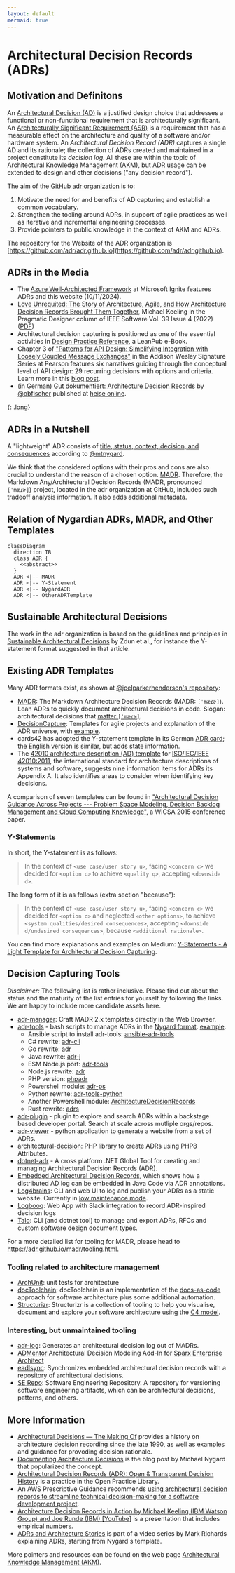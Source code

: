 ```yaml
---
layout: default
mermaid: true
---
```


# Architectural Decision Records (ADRs)

## Motivation and Definitons

An [Architectural Decision (AD)](https://en.wikipedia.org/wiki/Architectural_decision) is a justified design choice that addresses a functional or non-functional requirement that is architecturally significant.
An [Architecturally Significant Requirement (ASR)](https://en.wikipedia.org/wiki/Architecturally_significant_requirements) is a requirement that has a measurable effect on the architecture and quality of a software and/or hardware system.
An *Architectural Decision Record (ADR)* captures a single AD and its rationale;
the collection of ADRs created and maintained in a project constitute its *decision log*.
All these are within the topic of Architectural Knowledge Management (AKM), but ADR usage can be extended to design and other decisions ("any decision record").

The aim of the [GitHub adr organization](https://github.com/adr) is to:

1. Motivate the need for and benefits of AD capturing and establish a common vocabulary.
2. Strengthen the tooling around ADRs, in support of agile practices as well as iterative and incremental engineering processes.
3. Provide pointers to public knowledge in the context of AKM and ADRs.

<!-- > Note: The term "architecture decision record" can be used interchangeably. -->

The repository for the Website of the ADR organization is [https://github.com/adr/adr.github.io](https://github.com/adr/adr.github.io).

## ADRs in the Media

- The [Azure Well-Architected Framework](https://learn.microsoft.com/en-us/azure/well-architected/architect-role/architecture-decision-record) at Microsoft Ignite features ADRs and this website (10/11/2024).
- [Love Unrequited: The Story of Architecture, Agile, and How Architecture Decision Records Brought Them Together](https://ieeexplore.ieee.org/document/9801811), Michael Keeling in the Pragmatic Designer column of IEEE Software Vol. 39 Issue 4 (2022) ([PDF](https://ieeexplore.ieee.org/stamp/stamp.jsp?arnumber=9801811))
- Architectural decision capturing is positioned as one of the essential activities in [Design Practice Reference](https://leanpub.com/dpr), a LeanPub e-Book.
- Chapter 3 of ["Patterns for API Design: Simplifying Integration with Loosely Coupled Message Exchanges"](https://api-patterns.org/book/) in the Addison Wesley Signature Series at Pearson features six narratives guiding through the conceptual level of API design: 29 recurring decisions with  options and criteria. Learn more in this [blog post](https://medium.com/nerd-for-tech/api-patterns-website-redesigned-and-sample-book-chapter-available-df9daf4b5e15).
- (in German) [Gut dokumentiert: Architecture Decision Records](https://www.heise.de/hintergrund/Gut-dokumentiert-Architecture-Decision-Records-4664988.html) by [@obfischer](https://github.com/obfischer) published at [heise online](https://www.heise.de/).

{: .long}
<!-- markdownlint-disable-next-line MD022 -->
## ADRs in a Nutshell <!-- Lightweight ADRs Should be Adopted -->

A "lightweight" ADR consists of [title, status, context, decision, and consequences](https://github.com/joelparkerhenderson/architecture-decision-record/blob/main/locales/en/templates/decision-record-template-by-michael-nygard/index.md) according to [@mtnygard](https://github.com/mtnygard). <!-- From Nygard post: "Context This section describes the forces at play, including technological, political, social, and project local." -->

<!-- 
[ThoughtWorks](https://www.thoughtworks.com/) listed architectural decision records as "adopt" at their [technology radar vol. 18](https://assets.thoughtworks.com/assets/technology-radar-vol-18-en.pdf): <https://www.thoughtworks.com/en-us/radar/techniques/lightweight-architecture-decision-records> 
-->

We think that the considered options with their pros and cons are also crucial to understand the reason of a chosen option. [MADR](https://adr.github.io/madr/). Therefore, the Markdown Any/Architectural Decision Records (MADR, pronounced `[ˈmæɾɚ]`) project, located in the adr organization at GitHub, includes such tradeoff analysis information. It also adds additional metadata.

## Relation of Nygardian ADRs, MADR, and Other Templates

```mermaid
classDiagram
  direction TB
  class ADR {
    <<abstract>>
  }
  ADR <|-- MADR
  ADR <|-- Y-Statement
  ADR <|-- NygardADR
  ADR <|-- OtherADRTemplate
```

## Sustainable Architectural Decisions

The work in the adr organization is based on the guidelines and principles in [Sustainable Architectural Decisions](https://www.infoq.com/articles/sustainable-architectural-design-decisions) by Zdun et al., for instance the Y-statement format suggested in that article.

## Existing ADR Templates

Many ADR formats exist, as shown at [@joelparkerhenderson's repository](https://github.com/joelparkerhenderson/architecture_decision_record):

<!-- - Overview: [Architectural Decision Records](https://github.com/joelparkerhenderson/architecture_decision_record): collection of markdown (?) templates converted to Markdown -->
- [MADR](https://adr.github.io/madr/): The Markdown Architecture Decision Records (MADR: `[ˈmæɾɚ]`). Lean ADRs to quickly document architectural decisions in code. Slogan: architectural decisions that [matter `[ˈmæɾɚ]`](https://en.wiktionary.org/wiki/matter#Pronunciation).
- [DecisionCapture](https://schubmat.github.io/DecisionCapture/): Templates for agile projects and explanation of the ADR universe, with [example](https://github.com/schubmat/DecisionCapture/blob/master/samples/samples_merged/samples_simpleTemplate_secondSprint.md).
- cards42 has adopted the Y-statement template in its German [ADR card](https://cards42.org#adr); the English version is similar, but adds state information.
- The [42010 architecture description (AD) template](http://www.iso-architecture.org/42010/templates/) for [ISO/IEC/IEEE 42010:2011](https://en.wikipedia.org/wiki/ISO/IEC_42010), the international standard for architecture descriptions of systems and software, suggests nine information items for ADRs its Appendix A. It also identifies areas to consider when identifying key decisions.

A comparison of seven templates can be found in ["Architectural Decision Guidance Across Projects --- Problem Space Modeling, Decision Backlog Management and Cloud Computing Knowledge"](https://www.ost.ch/fileadmin/dateiliste/3_forschung_dienstleistung/institute/ifs/cloud-application-lab/admentor-wicsa2015ubmissionv11nc.pdf), a WICSA 2015 conference paper.

### Y-Statements 

In short, the Y-statement is as follows:

> In the context of `<use case/user story u>`, facing `<concern c>` we decided for `<option o>` to achieve `<quality q>`, accepting `<downside d>`.

The long form of it is as follows (extra section "because"):

> In the context of `<use case/user story u>`,
> facing `<concern c>`
> we decided for `<option o>`
> and neglected `<other options>`,
> to achieve `<system qualities/desired consequences>`,
> accepting `<downside d/undesired consequences>`,
> because `<additional rationale>`.

You can find more explanations and examples on Medium: [Y-Statements - A Light Template for Architectural Decision Capturing](https://medium.com/@docsoc/y-statements-10eb07b5a177).


## Decision Capturing Tools

*Disclaimer:*
The following list is rather inclusive.
Please find out about the status and the maturity of the list entries for yourself by following the links.
We are happy to include more candidate assets here.

- [adr-manager](https://adr.github.io/adr-manager/#/): Craft MADR 2.x templates directly in the Web Browser.
- [adr-tools](https://github.com/npryce/adr-tools) - bash scripts to manage ADRs in the [Nygard format](https://cognitect.com/blog/2011/11/15/documenting-architecture-decisions.html). [example](https://github.com/npryce/adr-tools/blob/master/doc/adr/0002-implement-as-shell-scripts.md).
  - Ansible script to install adr-tools: [ansible-adr-tools](https://github.com/escalate/ansible-adr-tools)
  - C# rewrite: [adr-cli](https://github.com/GingerTommy/adr-cli)
  - Go rewrite: [adr](https://github.com/marouni/adr)
  - Java rewrite: [adr-j](https://github.com/adoble/adr-j)
  - ESM Node.js port: [adr-tools](https://github.com/meza/adr-tools)
  - Node.js rewrite: [adr](https://github.com/phodal/adr)
  - PHP version: [phpadr](https://github.com/globtec/phpadr)
  - Powershell module: [adr-ps](https://github.com/rdagumampan/adr-ps)
  - Python rewrite: [adr-tools-python](https://pypi.org/project/adr-tools-python/)
  - Another Powershell module: [ArchitectureDecisionRecords](https://github.com/ajoberstar/ArchitectureDecisionRecords)
  - Rust rewrite: [adrs](https://github.com/joshrotenberg/adrs)
- [adr-plugin](https://github.com/backstage/community-plugins/tree/main/workspaces/adr/plugins/adr) - plugin to explore and search ADRs within a backstage based developer portal. Search at scale across mutliple orgs/repos.
- [adr-viewer](https://github.com/mrwilson/adr-viewer) - python application to generate a website from a set of ADRs.
- [architectural-decision](https://github.com/cspray/architectural-decision): PHP library to create ADRs using PHP8 Attributes.
- [dotnet-adr](https://github.com/endjin/dotnet-adr) - A cross platform .NET Global Tool for creating and managing Architectural Decision Records (ADR).
- [Embedded Architectural Decision Records](https://github.com/adr/e-adr#embedded-architectural-decision-records), which shows how a distributed AD log can be embedded in Java Code via ADR annotations.
- [Log4brains](https://github.com/thomvaill/log4brains): CLI and web UI to log and publish your ADRs as a static website. Currently in [low maintenance mode](https://github.com/thomvaill/log4brains/discussions/108#discussioncomment-7607483).
- [Loqbooq](https://loqbooq.app): Web App with Slack integration to record ADR-inspired decision logs
- [Talo](https://github.com/canpolat/talo): CLI (and dotnet tool) to manage and export ADRs, RFCs and custom software design document types.

For a more detailed list for tooling for MADR, please head to <https://adr.github.io/madr/tooling.html>.

### Tooling related to architecture management

- [ArchUnit](https://github.com/TNG/ArchUnit): unit tests for architecture
- [docToolchain](https://doctoolchain.github.io/docToolchain/): docToolchain is an implementation of the [docs-as-code](https://www.writethedocs.org/guide/docs-as-code/) approach for software architecture plus some additional automation.
- [Structurizr](https://www.structurizr.com/): Structurizr is a collection of tooling to help you visualise, document and explore your software architecture using the [C4 model](https://c4model.com/).

### Interesting, but unmaintained tooling

- [adr-log](https://github.com/adr/adr-log): Generates an architectural decision log out of MADRs.
- [ADMentor](https://github.com/IFS-HSR/ADMentor) Architectural Decision Modeling Add-In for [Sparx Enterprise Architect](https://www.sparxsystems.de/uml/neweditions/)
- [eadlsync](https://adr.github.io/eadlsync/): Synchronizes embedded architectural decision records with a repository of architectural decisions.
- [SE Repo](https://github.com/adr/serepo): Software Engineering Repository. A repository for versioning software engineering artifacts, which can be architectural decisions, patterns, and others.

## More Information

- [Architectural Decisions — The Making Of](https://www.ozimmer.ch/practices/2020/04/27/ArchitectureDecisionMaking.html) provides a history on architecture decision recording since the late 1990, as well as examples and guidance for provoding decision rationale.
- [Documenting Architecture Decisions](https://cognitect.com/blog/2011/11/15/documenting-architecture-decisions.html) is the blog post by Michael Nygard that popularized the concept.
- [Architectural Decision Records (ADR): Open & Transparent Decision History](https://openpracticelibrary.com/practice/architectural-decision-records-adr/) is a practice in the Open Practice Library.
- An AWS Prescriptive Guidance recommends [using architectural decision records to streamline technical decision-making for a software development project](https://docs.aws.amazon.com/prescriptive-guidance/latest/architectural-decision-records/welcome.html).
- [Architecture Decision Records in Action by Michael Keeling (IBM Watson Group) and Joe Runde (IBM) [YouTube]](https://www.youtube.com/watch?v=41NVge3_cYo) is a presentation that includes empirical numbers.
- [ADRs and Architecture Stories](https://www.developertoarchitect.com/lessons/lesson168.html) is part of a video series by Mark Richards explaining ADRs, starting from Nygard's template.
<!-- - [Work by Daniel Popescu](https://scholar.google.com/citations?user=dASv28sAAAAJ) -->

More pointers and resources can be found on the web page [Architectural Knowledge Management (AKM)](https://www.ost.ch/en/research-and-consulting-services/computer-science/ifs-institute-for-software-new/cloud-application-lab/architectural-knowledge-management-akm).


